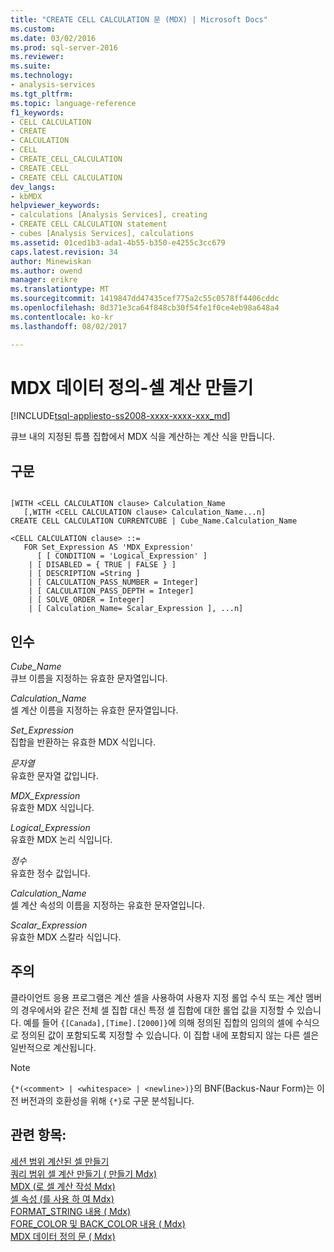 ```yaml
---
title: "CREATE CELL CALCULATION 문 (MDX) | Microsoft Docs"
ms.custom: 
ms.date: 03/02/2016
ms.prod: sql-server-2016
ms.reviewer: 
ms.suite: 
ms.technology:
- analysis-services
ms.tgt_pltfrm: 
ms.topic: language-reference
f1_keywords:
- CELL CALCULATION
- CREATE
- CALCULATION
- CELL
- CREATE_CELL_CALCULATION
- CREATE CELL
- CREATE CELL CALCULATION
dev_langs:
- kbMDX
helpviewer_keywords:
- calculations [Analysis Services], creating
- CREATE CELL CALCULATION statement
- cubes [Analysis Services], calculations
ms.assetid: 01ced1b3-ada1-4b55-b350-e4255c3cc679
caps.latest.revision: 34
author: Minewiskan
ms.author: owend
manager: erikre
ms.translationtype: MT
ms.sourcegitcommit: 1419847dd47435cef775a2c55c0578ff4406cddc
ms.openlocfilehash: 8d371e3ca64f848cb30f54fe1f0ce4eb98a648a4
ms.contentlocale: ko-kr
ms.lasthandoff: 08/02/2017

---
```

# <a name="mdx-data-definition---create-cell-calculation"></a>MDX 데이터 정의-셀 계산 만들기
[!INCLUDE[tsql-appliesto-ss2008-xxxx-xxxx-xxx_md](../includes/tsql-appliesto-ss2008-xxxx-xxxx-xxx-md.md)]

  큐브 내의 지정된 튜플 집합에서 MDX 식을 계산하는 계산 식을 만듭니다.  
  
## <a name="syntax"></a>구문  
  
```  
  
[WITH <CELL CALCULATION clause> Calculation_Name  
   [,WITH <CELL CALCULATION clause> Calculation_Name...n]  
CREATE CELL CALCULATION CURRENTCUBE | Cube_Name.Calculation_Name   
  
<CELL CALCULATION clause> ::=  
   FOR Set_Expression AS 'MDX_Expression'   
      [ [ CONDITION = 'Logical_Expression' ]   
    | [ DISABLED = { TRUE | FALSE } ]   
    | [ DESCRIPTION =String ]   
    | [ CALCULATION_PASS_NUMBER = Integer]   
    | [ CALCULATION_PASS_DEPTH = Integer]   
    | [ SOLVE_ORDER = Integer]   
    | [ Calculation_Name= Scalar_Expression ], ...n]  
```  
  
## <a name="arguments"></a>인수  
 *Cube_Name*  
 큐브 이름을 지정하는 유효한 문자열입니다.  
  
 *Calculation_Name*  
 셀 계산 이름을 지정하는 유효한 문자열입니다.  
  
 *Set_Expression*  
 집합을 반환하는 유효한 MDX 식입니다.  
  
 *문자열*  
 유효한 문자열 값입니다.  
  
 *MDX_Expression*  
 유효한 MDX 식입니다.  
  
 *Logical_Expression*  
 유효한 MDX 논리 식입니다.  
  
 *정수*  
 유효한 정수 값입니다.  
  
 *Calculation_Name*  
 셀 계산 속성의 이름을 지정하는 유효한 문자열입니다.  
  
 *Scalar_Expression*  
 유효한 MDX 스칼라 식입니다.  
  
## <a name="remarks"></a>주의  
 클라이언트 응용 프로그램은 계산 셀을 사용하여 사용자 지정 롤업 수식 또는 계산 멤버의 경우에서와 같은 전체 셀 집합 대신 특정 셀 집합에 대한 롤업 값을 지정할 수 있습니다. 예를 들어 `{[Canada],[Time].[2000]}`에 의해 정의된 집합의 임의의 셀에 수식으로 정의된 값이 포함되도록 지정할 수 있습니다. 이 집합 내에 포함되지 않는 다른 셀은 일반적으로 계산됩니다.  
  
> [!NOTE]  
>  `{*(<comment> | <whitespace> | <newline>)}`의 BNF(Backus-Naur Form)는 이전 버전과의 호환성을 위해 `{*}`로 구문 분석됩니다.  
  
## <a name="see-also"></a>관련 항목:  
 [세션 범위 계산된 셀 만들기](../analysis-services/multidimensional-models/mdx/mdx-cell-calculations-session-scoped-calculated-cells.md)   
 [쿼리 범위 셀 계산 만들기 &#40; 만들기 Mdx&#41;](../analysis-services/multidimensional-models/mdx/mdx-cell-calculations-query-scoped-cell-calculations.md)   
 [MDX &#40;로 셀 계산 작성 Mdx&#41;](../analysis-services/multidimensional-models/mdx/mdx-cell-calculations-build-cell-calculations.md)   
 [셀 속성 &#40;를 사용 하 여 Mdx&#41;](../analysis-services/multidimensional-models/mdx/mdx-cell-properties-using-cell-properties.md)   
 [FORMAT_STRING 내용 &#40; Mdx&#41;](../analysis-services/multidimensional-models/mdx/mdx-cell-properties-format-string-contents.md)   
 [FORE_COLOR 및 BACK_COLOR 내용 &#40; Mdx&#41;](../analysis-services/multidimensional-models/mdx/mdx-cell-properties-fore-color-and-back-color-contents.md)   
 [MDX 데이터 정의 문 &#40; Mdx&#41;](../mdx/mdx-data-definition-statements-mdx.md)  
  
  


